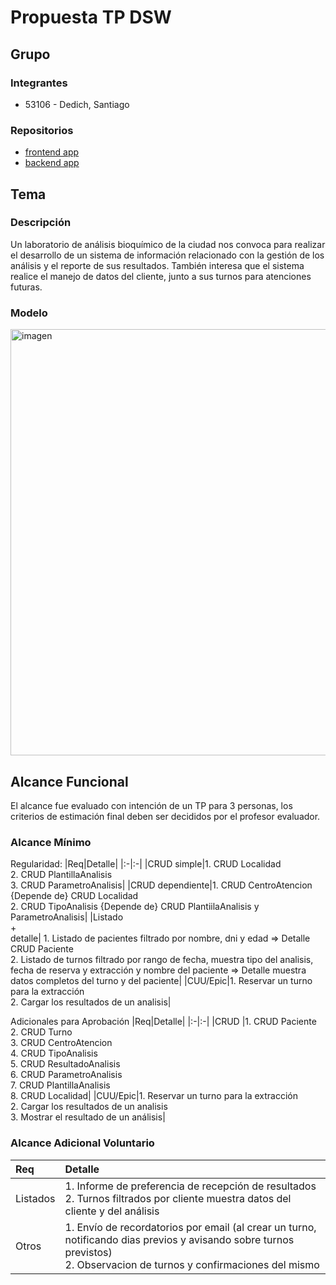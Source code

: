 # Propuesta TP DSW

## Grupo

### Integrantes

- 53106 - Dedich, Santiago

### Repositorios

- [frontend app](https://github.com/Santi3226/tp-dsw/tree/main/frontend)
- [backend app](https://github.com/Santi3226/tp-dsw/tree/main/backend)

## Tema

### Descripción

Un laboratorio de análisis bioquímico de la ciudad nos convoca para realizar el desarrollo de un sistema de información relacionado con la gestión de los análisis y el reporte de sus resultados. También interesa que el sistema realice el manejo de datos del cliente, junto a sus turnos para atenciones futuras.

### Modelo

<img width="982" height="682" alt="imagen" src="https://github.com/user-attachments/assets/8480bc97-f496-41bc-89bb-3f712a501f70" />

## Alcance Funcional

El alcance fue evaluado con intención de un TP para 3 personas, los criterios de estimación final deben ser decididos por el profesor evaluador.

### Alcance Mínimo

Regularidad:
|Req|Detalle|
|:-|:-|
|CRUD simple|1. CRUD Localidad<br>2. CRUD PlantillaAnalisis<br>3. CRUD ParametroAnalisis|
|CRUD dependiente|1. CRUD CentroAtencion {Depende de} CRUD Localidad<br>2. CRUD TipoAnalisis {Depende de} CRUD PlantiilaAnalisis y ParametroAnalisis|
|Listado<br>+<br>detalle| 1. Listado de pacientes filtrado por nombre, dni y edad => Detalle CRUD Paciente<br> 2. Listado de turnos filtrado por rango de fecha, muestra tipo del analisis, fecha de reserva y extracción y nombre del paciente => Detalle muestra datos completos del turno y del paciente|
|CUU/Epic|1. Reservar un turno para la extracción<br>2. Cargar los resultados de un analisis|

Adicionales para Aprobación
|Req|Detalle|
|:-|:-|
|CRUD |1. CRUD Paciente<br>2. CRUD Turno<br>3. CRUD CentroAtencion<br>4. CRUD TipoAnalisis<br>5. CRUD ResultadoAnalisis<br>6. CRUD ParametroAnalisis<br>7. CRUD PlantillaAnalisis<br>8. CRUD Localidad|
|CUU/Epic|1. Reservar un turno para la extracción<br>2. Cargar los resultados de un analisis<br>3. Mostrar el resultado de un análisis|

### Alcance Adicional Voluntario

| Req      | Detalle                                                                                                                                                                    |
| :------- | :------------------------------------------------------------------------------------------------------------------------------------------------------------------------- |
| Listados | 1. Informe de preferencia de recepción de resultados <br>2. Turnos filtrados por cliente muestra datos del cliente y del análisis                                          |
| Otros    | 1. Envío de recordatorios por email (al crear un turno, notificando dias previos y avisando sobre turnos previstos)<br>2. Observacion de turnos y confirmaciones del mismo |
